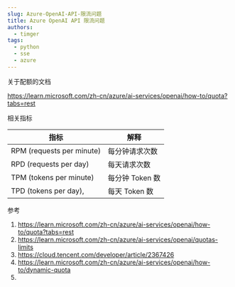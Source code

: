 ```yaml
---
slug: Azure-OpenAI-API-限流问题
title: Azure OpenAI API 限流问题
authors:
  - timger
tags:
  - python
  - sse
  - azure
---
```

关于配额的文档

https://learn.microsoft.com/zh-cn/azure/ai-services/openai/how-to/quota?tabs=rest

相关指标

| 指标 | 解释 |
| ---- | ---- |
| RPM (requests per minute) | 每分钟请求次数 |
| RPD (requests per day) | 每天请求次数 |
| TPM (tokens per minute) | 每分钟 Token 数 |
| TPD (tokens per day), | 每天 Token 数 |

参考
1. https://learn.microsoft.com/zh-cn/azure/ai-services/openai/how-to/quota?tabs=rest
2. https://learn.microsoft.com/zh-cn/azure/ai-services/openai/quotas-limits
3. https://cloud.tencent.com/developer/article/2367426
4. https://learn.microsoft.com/zh-cn/azure/ai-services/openai/how-to/dynamic-quota
5. 